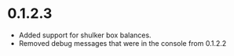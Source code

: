 # 0.1.2.3

- Added support for shulker box balances.
- Removed debug messages that were in the console from 0.1.2.2